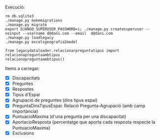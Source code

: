 Execució:

```
rm db.sqlite3
./manage.py makemigrations
./manage.py migrate
export DJANGO_SUPERUSER_PASSWORD=i; ./manage.py createsuperuser --noinput --username d@dani.com --email  d@dani.com 
./manage.py loadlegacy
./manage.py excelsgeografia2model
```


```
from legacydataloader.relacionarpreguntatipus import relacionapreguntaambtipus
relacionapreguntaambtipus()
```

Items a carregar:

* [x] Discapacitats
* [x] Preguntes
* [x] Respostes
* [x] Tipus d'Espai
* [x] Agrupació de preguntes (dins tipus espai)
* [x] PreguntaDinsTipusEspai: Relació Pregunta-Agrupació (amb camp importància)
* [x] PuntuacioMaxima (d'una pregunta per una discapacitat) 
* [x] AportacioResposta (percentatge que aporta cada resposta respecte la PuntuacioMaxima)
* [x] Exclusions